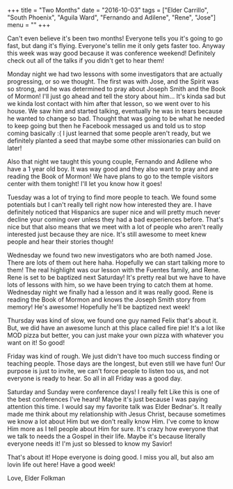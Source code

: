 +++
title = "Two Months"
date = "2016-10-03"
tags = ["Elder Carrillo", "South Phoenix", "Aguila Ward", "Fernando and Adilene", "Rene", "Jose"]
menu = ""
+++

Can't even believe it's been two months! Everyone tells you it's going
to go fast, but dang it's flying. Everyone's tellin me it only gets
faster too. Anyway this week was way good because it was
conference weekend! Definitely check out all of the talks if you
didn't get to hear them!

Monday night we had two lessons with some investigators that are
actually progressing, or so we thought. The first  was with Jose,
and the Spirit was so strong, and he was determined to pray about
Joseph Smith and the Book of Mormon! I'll just go ahead and tell the
story about him... It's kinda sad but we kinda lost contact with him
after that lesson, so we went over to his house. We saw him and
started talking, eventually he was in tears because he wanted to
change so bad. Thought that was going to be what he needed to keep
going but then he Facebook messaged us and told us to stop coming
basically :( I just learned that some people aren't ready, but we
definitely planted a seed that maybe some other missionaries can build
on later!

Also that night we taught this young couple, Fernando and Adilene who
have a 1 year old boy. It was way good and they also want to pray and
are reading the Book of Mormon! We have plans to go to the temple
visitors center with them tonight! I'll let you know how it goes!

Tuesday was a lot of trying to find more people to teach. We found
some potentials but I can't really tell right now how interested they
are. I have definitely noticed that Hispanics are super nice and will
pretty much never decline your coming over unless they had a bad
experiences before. That's nice but that also means that we meet with
a lot of people who aren't really interested just because they are
nice. It's still awesome to meet knew people and hear their stories
though!

Wednesday we found two new investigators who are both named Jose.
There are lots of them out here haha. Hopefully we can start talking
more to them! The real highlight was our lesson with the Fuentes
family, and Rene. Rene is set to be baptized next Saturday! It's
pretty real but we have to have lots of lessons with him, so we have
been trying to catch them at home. Wednesday night we finally had a
lesson and it was really good. Rene is reading the Book of Mormon and
knows the Joseph Smith story from memory! He's awesome! Hopefully
he'll be baptized next week!

Thursday was kind of slow, we found one guy named Felix that's about
it. But, we did have an awesome lunch at this place called fire pie!
It's a lot like MOD pizza but better, you can just make your own pizza
with whatever you want on it! So good!

Friday was kind of rough. We just didn't have too much success
finding or teaching people. Those days are the longest, but even still
we have fun! Our purpose is just to invite, we can't force people to
listen too us, and not everyone is ready to hear. So all in all Friday
was a good day.

Saturday and Sunday were conference days! I really felt Like this is one of the best conferences I've heard! Maybe it's just because I was
paying attention this time. I would say my favorite talk was Elder Bednar's. It really made me think about my relationship with
Jesus Christ, because sometimes we know a lot about Him but we don't
really know Him. I've come to know Him more as I tell people about Him
for sure. It's crazy how everyone that we talk to needs the a Gospel
in their life. Maybe it's because literally everyone needs it! I'm
just so blessed to know my Savior!

That's about it! Hope everyone is doing good. I miss you all, but also
am lovin life out here! Have a good week!

Love,
Elder Folkman